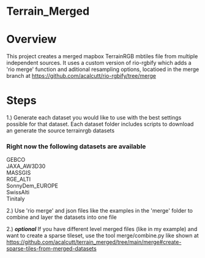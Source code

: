 # Terrain_Merged

# Overview

This project creates a merged mapbox TerrainRGB mbtiles file from multiple independent sources. It uses a custom version of rio-rgbify which adds a 'rio merge' function and aditional resampling options, locatioed in the merge branch at https://github.com/acalcutt/rio-rgbify/tree/merge

# Steps

1.) Generate each dataset you would like to use with the best settings possible for that dataset. Each dataset folder includes scripts to download an generate the source terrainrgb datasets

### Right now the following datasets are available  
GEBCO  
JAXA_AW3D30  
MASSGIS  
RGE_ALTI  
SonnyDem_EUROPE  
SwissAlti  
Tinitaly  

2.) Use 'rio merge' and json files like the examples in the 'merge' folder to combine and layer the datasets into one file

2.) ***optional*** If you have different level merged files (like in my example) and want to create a sparse tileset, use the tool merge/combine.py like shown at https://github.com/acalcutt/terrain_merged/tree/main/merge#create-sparse-tiles-from-merged-datasets
